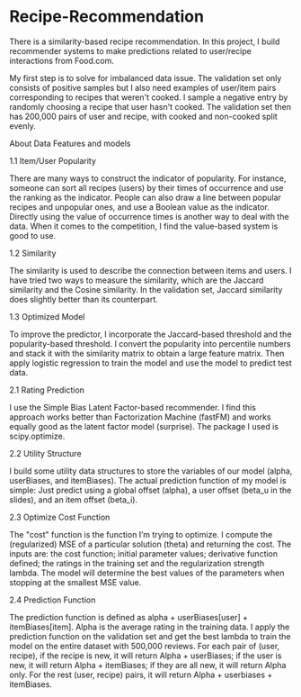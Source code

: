 # Recipe-Recommendation
There is a similarity-based recipe recommendation. 
In this project, I build recommender systems to make predictions related to user/recipe interactions from Food.com.

My first step is to solve for imbalanced data issue. The validation set only consists of positive samples but I also need examples of user/item pairs corresponding to recipes that weren't cooked. I sample a negative entry by randomly choosing a recipe that user hasn't cooked. The validation set then has 200,000 pairs of user and recipe, with cooked and non-cooked split evenly.

About Data Features and models

1.1 Item/User Popularity 

There are many ways to construct the indicator of popularity. For instance, someone can sort all recipes (users) by their times of occurrence and use the ranking as the indicator. People can also draw a line between popular recipes and unpopular ones, and use a Boolean value as the indicator. Directly using the value of occurrence times is another way to deal with the data. When it comes to the competition, I find the value-based system is good to use.

1.2 Similarity

The similarity is used to describe the connection between items and users. I have tried two ways to measure the similarity, which are the Jaccard similarity and the Cosine similarity. In the validation set, Jaccard similarity does slightly better than its counterpart.

1.3 Optimized Model

To improve the predictor, I incorporate the Jaccard-based threshold and the popularity-based threshold. I convert the popularity into percentile numbers and stack it with the similarity matrix to obtain a large feature matrix. Then apply logistic regression to train the model and use the model to predict test data.

2.1 Rating Prediction

I use the Simple Bias Latent Factor-based recommender. I find this approach works better than Factorization Machine (fastFM) and works equally good as the latent factor model (surprise). The package I used is scipy.optimize.

2.2 Utility Structure

I build some utility data structures to store the variables of our model (alpha, userBiases, and itemBiases). The actual prediction function of my model is simple: Just predict using a global offset (alpha), a user offset (beta_u in the slides), and an item offset (beta_i).

2.3 Optimize Cost Function

The "cost" function is the function I’m trying to optimize. I compute the (regularized) MSE of a particular solution (theta) and returning the cost.
The inputs are: the cost function; initial parameter values; derivative function defined; the ratings in the training set and the regularization strength lambda. The model will determine the best values of the parameters when stopping at the smallest MSE value.

2.4 Prediction Function

The prediction function is defined as alpha + userBiases[user] + itemBiases[item]. Alpha is the average rating in the training data. I apply the prediction function on the validation set and get the best lambda to train the model on the entire dataset with 500,000 reviews. For each pair of (user, recipe), if the recipe is new, it will return Alpha + userBiases; if the user is new, it will return Alpha + itemBiases; if they are all new, it will return Alpha only. For the rest (user, recipe) pairs, it will return Alpha + userbiases + itemBiases.
